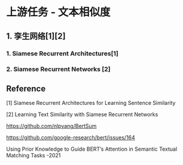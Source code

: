 # 上游任务 - 文本相似度



## 1. 孪生网络[1][2]

### 1. **Siamese Recurrent Architectures**[1]











### 2. Siamese Recurrent Networks [2]







## Reference

[1] Siamese Recurrent Architectures for Learning Sentence Similarity

[2] Learning Text Similarity with Siamese Recurrent Networks

https://github.com/nlpyang/BertSum

https://github.com/google-research/bert/issues/164

Using Prior Knowledge to Guide BERT’s Attention in Semantic Textual Matching Tasks  -2021



